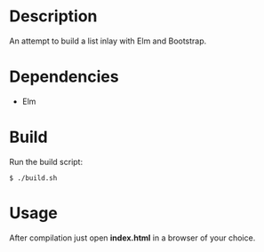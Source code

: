 # Description

An attempt to build a list inlay with Elm and Bootstrap.

# Dependencies

* Elm

# Build

Run the build script:

```
$ ./build.sh
```

# Usage

After compilation just open **index.html** in a browser of your choice.
